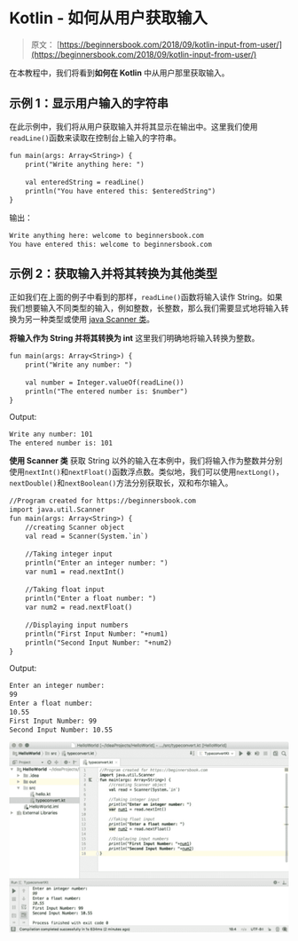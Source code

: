 # Kotlin - 如何从用户获取输入

> 原文： [https://beginnersbook.com/2018/09/kotlin-input-from-user/](https://beginnersbook.com/2018/09/kotlin-input-from-user/)

在本教程中，我们将看到**如何在 Kotlin** 中从用户那里获取输入。

## 示例 1：显示用户输入的字符串

在此示例中，我们将从用户获取输入并将其显示在输出中。这里我们使用`readLine()`函数来读取在控制台上输入的字符串。

```
fun main(args: Array<String>) {
    print("Write anything here: ")

    val enteredString = readLine()
    println("You have entered this: $enteredString")
}
```

输出：

```
Write anything here: welcome to beginnersbook.com
You have entered this: welcome to beginnersbook.com
```

## 示例 2：获取输入并将其转换为其他类型

正如我们在上面的例子中看到的那样，`readLine()`函数将输入读作 String。如果我们想要输入不同类型的输入，例如整数，长整数，那么我们需要显式地将输入转换为另一种类型或使用 [java Scanner 类](https://beginnersbook.com/2014/07/java-program-to-get-input-from-user/)。

**将输入作为 String 并将其转换为 int**
这里我们明确地将输入转换为整数。

```
fun main(args: Array<String>) {
    print("Write any number: ")

    val number = Integer.valueOf(readLine())
    println("The entered number is: $number")
}
```

Output:

```
Write any number: 101
The entered number is: 101
```

**使用 Scanner 类**
获取 String 以外的输入在本例中，我们将输入作为整数并分别使用`nextInt()`和`nextFloat()`函数浮点数。类似地，我们可以使用`nextLong()`，`nextDouble()`和`nextBoolean()`方法分别获取长，双和布尔输入。

```
//Program created for https://beginnersbook.com
import java.util.Scanner
fun main(args: Array<String>) {
    //creating Scanner object
    val read = Scanner(System.`in`)

    //Taking integer input
    println("Enter an integer number: ")
    var num1 = read.nextInt()

    //Taking float input
    println("Enter a float number: ")
    var num2 = read.nextFloat()

    //Displaying input numbers
    println("First Input Number: "+num1)
    println("Second Input Number: "+num2)
}
```

Output:

```
Enter an integer number: 
99
Enter a float number: 
10.55
First Input Number: 99
Second Input Number: 10.55
```

![Kotlin taking input from user](img/2e816b18c2173b8bf69dac5ce0c12d53.jpg)